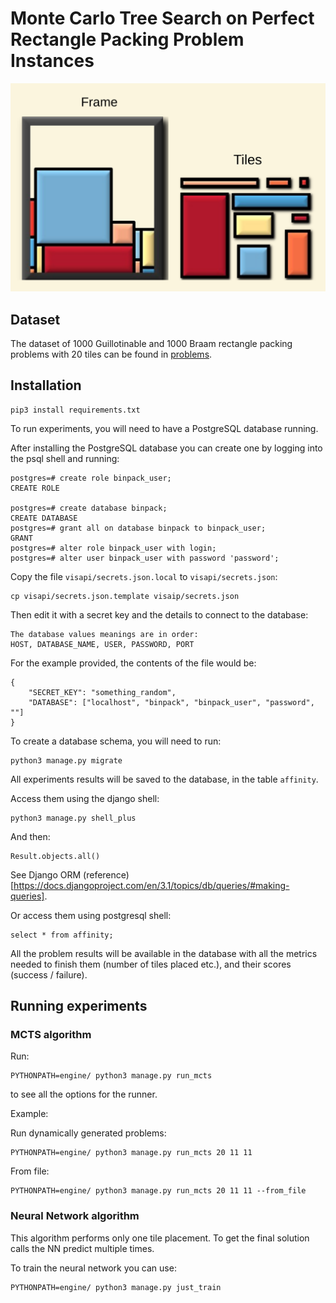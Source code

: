 # Monte Carlo Tree Search on Perfect Rectangle Packing Problem Instances

![GitHub Logo](/images/perfect_rectangle_packing.png)

## Dataset
The dataset of 1000 Guillotinable and 1000 Braam rectangle packing problems with 20 tiles can be found in [problems](problems/).

## Installation
```
pip3 install requirements.txt
```

To run experiments, you will need to have a PostgreSQL database running.

After installing the PostgreSQL database you can create one by logging into the psql shell and running:

```
postgres=# create role binpack_user;
CREATE ROLE

postgres=# create database binpack;
CREATE DATABASE
postgres=# grant all on database binpack to binpack_user;
GRANT
postgres=# alter role binpack_user with login;
postgres=# alter user binpack_user with password 'password';
```

Copy the file `visapi/secrets.json.local` to `visapi/secrets.json`:

```
cp visapi/secrets.json.template visaip/secrets.json
```

Then edit it with a secret key and the details to connect to the database:
```
The database values meanings are in order:
HOST, DATABASE_NAME, USER, PASSWORD, PORT
```

For the example provided, the contents of the file would be:
```
{
    "SECRET_KEY": "something_random",
    "DATABASE": ["localhost", "binpack", "binpack_user", "password", ""]
}
```

To create a database schema, you will need to run:

```
python3 manage.py migrate
```

All experiments results will be saved to the database, in the table `affinity`.

Access them using the django shell:
```
python3 manage.py shell_plus
```

And then:

```
Result.objects.all()
```

See Django ORM (reference)[https://docs.djangoproject.com/en/3.1/topics/db/queries/#making-queries].


Or access them using postgresql shell:
```
select * from affinity;
```

All the problem results will be available in the database with all the metrics needed to finish them (number of tiles placed etc.), and their scores (success / failure).

## Running experiments

### MCTS algorithm
Run:

```
PYTHONPATH=engine/ python3 manage.py run_mcts
```

to see all the options for the runner.

Example: 

Run dynamically generated problems:
```
PYTHONPATH=engine/ python3 manage.py run_mcts 20 11 11
```

From file:
```
PYTHONPATH=engine/ python3 manage.py run_mcts 20 11 11 --from_file
```



### Neural Network algorithm

This algorithm performs only one tile placement.
To get the final solution calls the NN predict multiple times.

To train the neural network you can use:
```
PYTHONPATH=engine/ python3 manage.py just_train                                                  
```
